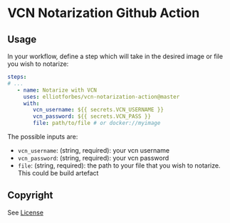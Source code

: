 VCN Notarization Github Action
================================

## Usage

In your workflow, define a step which will take in the desired image or file you wish to notarize:

```yml
steps:
# ...
   - name: Notarize with VCN
     uses: elliotforbes/vcn-notarization-action@master
     with:
        vcn_username: ${{ secrets.VCN_USERNAME }}
        vcn_password: ${{ secrets.VCN_PASS }}
        file: path/to/file # or docker://myimage
```

The possible inputs are:

* `vcn_username`: (string, required): your vcn username
* `vcn_password`: (string, required): your vcn password
* `file`: (string, required): the path to your file that you wish to notarize. This could be build artefact 

## Copyright

See [License](LICENSE)